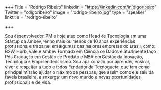 +++
Title = "Rodrigo Ribeiro"
linkedin = "https://linkedin.com/in/digoribeiro" 
Twitter = "odigoribeiro"
image = "rodrigo-ribeiro.jpg"
type = "speaker"
linktitle = "rodrigo-ribeiro"

+++

Sou desenvolvedor, PM e hoje atuo como Head de Tecnologia em uma Startup da Ambev, tenho mais ou menos de 10 anos experiências profissional e trabalhei em algumas das maiores empresas do Brasil, como: B2W, Hurb, Vale e Ambev
Formado em Ciência de Dados e atualmente faço Pós Gradução em Gestão de Produto e MBA em Gestão da Inovação, Tecnologia e Empreendedorismo. Sou apaixonado por aprender, ensinar, viver e respeitar a tudo e todos
Fundador da Tecnogueto, que tem como principal missão ajudar o máximo de pessoas, que assim como ele saiu da favela brasileira, a enxergar um novo mundo e novas oportunidades profissionais e de vida.